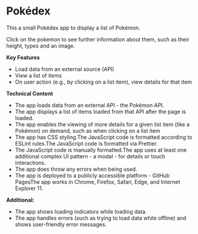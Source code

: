 # Pokédex

This a small Pokédex app to display a list of Pokémon.

Click on the pokemon to see further information about them, such as their height, types and an image.

**Key Features**
- Load data from an external source (API)
- View a list of items
- On user action (e.g., by clicking on a list item), view details for that item

**Technical Content**

- The app loads data from an external API - the Pokémon API.
- The app displays a list of items loaded from that API after the page is loaded.
- The app enables the viewing of more details for a given list item (like a Pokémon) on demand, such as when clicking on a list item
- The app has CSS styling.The JavaScript code is formatted according to ESLint rules.The JavaScript code is formatted via Prettier.
- The JavaScript code is manually formatted.The app uses at least one additional complex UI pattern - a modal - for details or touch interactions.
- The app does throw any errors when being used.
- The app is deployed to a publicly accessible platform - GitHub PagesThe app works in Chrome, Firefox, Safari, Edge, and Internet Explorer 11.


**Additional:**
- The app shows loading indicators while loading data.
- The app handles errors (such as trying to load data while offline) and shows user-friendly error messages.
